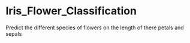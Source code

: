 # Iris_Flower_Classification
Predict the different species of flowers on the length of there petals and sepals
